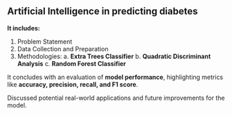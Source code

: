 ## Artificial Intelligence in predicting diabetes

**It includes:**

1. Problem Statement
2. Data Collection and Preparation
3. Methodologies:
   a. **Extra Trees Classifier**
   b. **Quadratic Discriminant Analysis**
   c. **Random Forest Classifier**

It concludes with an evaluation of **model performance**, highlighting metrics like **accuracy, precision, recall, and F1 score**. 

Discussed potential real-world applications and future improvements for the model.

